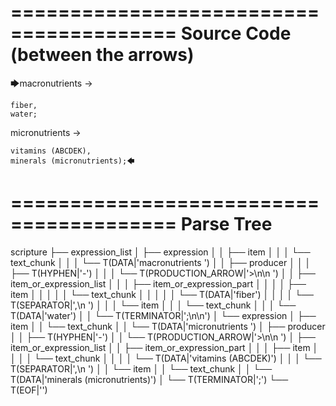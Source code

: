 ========================================
Source Code (between the arrows)
========================================

🡆macronutrients ->

    fiber,
    water;

micronutrients ->

    vitamins (ABCDEK),
    minerals (micronutrients);🡄

========================================
Parse Tree
========================================

scripture
├── expression_list
│   ├── expression
│   │   ├── item
│   │   │   └── text_chunk
│   │   │       └── T(DATA|'macronutrients ')
│   │   ├── producer
│   │   │   ├── T(HYPHEN|'-')
│   │   │   └── T(PRODUCTION_ARROW|'>\n\n    ')
│   │   ├── item_or_expression_list
│   │   │   ├── item_or_expression_part
│   │   │   │   ├── item
│   │   │   │   │   └── text_chunk
│   │   │   │   │       └── T(DATA|'fiber')
│   │   │   │   └── T(SEPARATOR|',\n    ')
│   │   │   └── item
│   │   │       └── text_chunk
│   │   │           └── T(DATA|'water')
│   │   └── T(TERMINATOR|';\n\n')
│   └── expression
│       ├── item
│       │   └── text_chunk
│       │       └── T(DATA|'micronutrients ')
│       ├── producer
│       │   ├── T(HYPHEN|'-')
│       │   └── T(PRODUCTION_ARROW|'>\n\n    ')
│       ├── item_or_expression_list
│       │   ├── item_or_expression_part
│       │   │   ├── item
│       │   │   │   └── text_chunk
│       │   │   │       └── T(DATA|'vitamins (ABCDEK)')
│       │   │   └── T(SEPARATOR|',\n    ')
│       │   └── item
│       │       └── text_chunk
│       │           └── T(DATA|'minerals (micronutrients)')
│       └── T(TERMINATOR|';')
└── T(EOF|'<EOF>')
